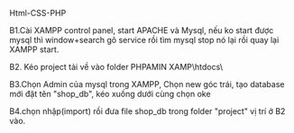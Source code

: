 Html-CSS-PHP

B1.Cài XAMPP control panel, start APACHE và Mysql, nếu ko start được mysql thì window+search gõ service rồi tìm mysql stop nó lại rồi quay lại XAMPP start.

B2. Kéo project tải về vào folder PHPAMIN XAMP\htdocs\


B3.Chọn Admin của mysql trong XAMPP, Chọn new góc trái, tạo database mới đặt tên "shop_db", kéo xuống dưới cùng chọn oke

B4.chọn nhập(import) rồi đưa file shop_db trong folder "project" vị trí ở B2 vào.
